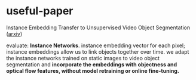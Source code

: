 # useful-paper


Instance Embedding Transfer to Unsupervised Video Object Segmentation ([arxiv](https://arxiv.org/pdf/1801.00908v1.pdf))

evaluate: **Instance Networks**. instance embedding vector for each pixel; instance embeddings allow us to link objects together over time. we adapt the instance networks trained on static images to video object segmentation and **incorporate the embeddings with objectness and optical flow features, without model retraining or online fine-tuning.**
